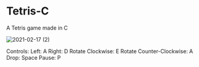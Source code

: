 # Tetris-C
A Tetris game made in C

![2021-02-17 (2)](https://user-images.githubusercontent.com/46231350/108207183-2934ca00-7106-11eb-9169-a5068fa75408.png)

Controls:
Left: A
Right: D
Rotate Clockwise: E
Rotate Counter-Clockwise: A
Drop: Space
Pause: P

